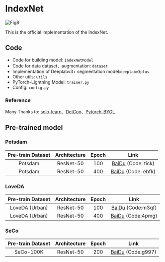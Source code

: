 # IndexNet

![Fig8](https://pumpkintypora.oss-cn-shanghai.aliyuncs.com/imgFig8.png)

This is the official implementation of the IndexNet.

## Code

+ Code for building model: `IndexNetModel`
+ Code for data dataset、augmentation: `dataset`
+ Implementation of Deeplabv3+ segmentation model:`deeplabv3plus`
+ Other utils: `utils`
+ PyTorch-Lightning Model: `trainer.py`
+ Config: `config.py`

### Reference

Many Thanks to: [solo-learn](https://github.com/vturrisi/solo-learn)、[DetCon](https://github.com/deepmind/detcon)、[Pytorch-BYOL](https://github.com/sthalles/PyTorch-BYOL)

## Pre-trained model

### Potsdam

| Pre-train Dataset | Architecture | Epoch |                             Link                             |
| :---------------: | :----------: | :---: | :----------------------------------------------------------: |
|      Potsdam      |  ResNet-50   |  100  | [BaiDu](https://pan.baidu.com/s/11YXdmbcDT3dVtciM2ePfFg) (Code: tick) |
|      Potsdam      |  ResNet-50   |  400  | [BaiDu](https://pan.baidu.com/s/1PpC7rtq7QmxhDNHGSA13VQ) (Code: ebfk) |

### LoveDA

| Pre-train Dataset | Architecture | Epoch |                             Link                             |
| :---------------: | :----------: | :---: | :----------------------------------------------------------: |
|  LoveDA (Urban)   |  ResNet-50   |  100  | [BaiDu](https://pan.baidu.com/s/1DoCyklY3QAhK8X5SAVgxJw) (Code:m3qf) |
|  LoveDA (Urban)   |  ResNet-50   |  400  | [BaiDu](https://pan.baidu.com/s/1UfqTPfsUsb_s_9ZIeLHjLQ) (Code:4pmg) |

### SeCo

| Pre-train Dataset | Architecture | Epoch |                             Link                             |
| :---------------: | :----------: | :---: | :----------------------------------------------------------: |
|     SeCo-100K     |  ResNet-50   |  200  | [BaiDu](https://pan.baidu.com/s/1i_gEjtZI2VKAgGyIJdX9ag) (Code:g997) |

